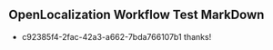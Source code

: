 ## OpenLocalization Workflow Test MarkDown
* c92385f4-2fac-42a3-a662-7bda766107b1 thanks!

<!--HONumber=Sep16_HO1-->



